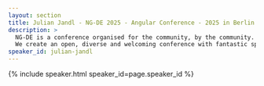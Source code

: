 ```yaml
---
layout: section
title: Julian Jandl - NG-DE 2025 - Angular Conference - 2025 in Berlin
description: >
  NG-DE is a conference organised for the community, by the community.
  We create an open, diverse and welcoming conference with fantastic speakers and a warm and friendly environment. 
speaker_id: julian-jandl
---
```


{% include speaker.html speaker_id=page.speaker_id %}
